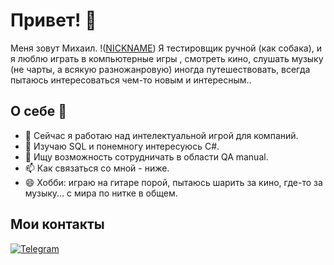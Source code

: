 # Привет! 👋

Меня зовут Михаил. !([NICKNAME](https://github.com/potapichmisha/potapichmisha/raw/main/nikname.jpg))
Я тестировщик ручной (как собака), и я люблю играть в компьютерные игры , смотреть кино, слушать музыку (не чарты, а всякую разножанровую) 
иногда путешествовать, всегда пытаюсь интересоваться чем-то новым и интересным..

## О себе 📝

- 🔭 Сейчас я работаю над интелектуальной игрой для компаний.
- 🌱 Изучаю SQL и понемногу интересуюсь C#.
- 👯 Ищу возможность сотрудничать в области QA manual.
- 📫 Как связаться со мной - ниже.
- 😄 Хобби: играю на гитаре порой, пытаюсь шарить за кино, где-то за музыку... с мира по нитке в общем.

## Мои контакты 

[![Telegram](https://img.shields.io/badge/Telegram-2CA5E0?style=for-the-badge&logo=telegram&logoColor=white)](https://t.me/potapichmisha)
